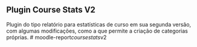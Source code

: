 ## Plugin Course Stats V2

Plugin do tipo relatório para estatísticas de curso em sua segunda versão, com algumas modificações, como a que permite a criação de categorias próprias.
#   m o o d l e - r e p o r t _ c o u r s e s t a t s _ v 2 
 
 

